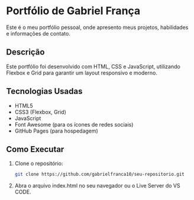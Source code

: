 # Portfólio de Gabriel França

Este é o meu portfólio pessoal, onde apresento meus projetos, habilidades e informações de contato.

## Descrição

Este portfólio foi desenvolvido com HTML, CSS e JavaScript, utilizando Flexbox e Grid para garantir um layout responsivo e moderno.

## Tecnologias Usadas

- HTML5
- CSS3 (Flexbox, Grid)
- JavaScript
- Font Awesome (para os ícones de redes sociais)
- GitHub Pages (para hospedagem)

## Como Executar

1. Clone o repositório:
   ```bash
   git clone https://github.com/gabrielfranca10/seu-repositorio.git

2. Abra o arquivo index.html no seu navegador ou o Live Server do VS CODE.
